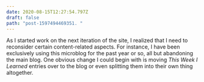 ```yaml
---
date: 2020-08-15T12:27:54.797Z
draft: false
path: "post-1597494469351. "
---
```


As I started work on the next iteration of the site, I realized that I need to reconsider certain content-related aspects. For instance, I have been exclusively using this microblog for the past year or so, all but abandoning the main blog. One obvious change I could begin with is moving _This Week I Learned_ entries over to the blog or even splitting them into their own thing altogether.
